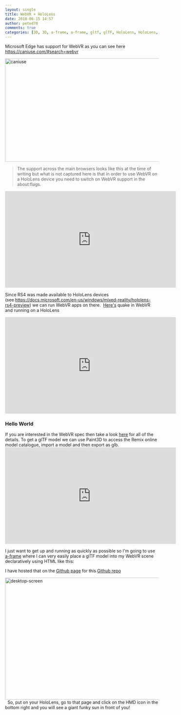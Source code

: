 ```yaml
---
layout: single
title: WebVR + HoloLens
date: 2018-06-15 14:57
author: peted70
comments: true
categories: [3D, 3D, a-frame, a-frame, gltf, glTF, HoloLens, HoloLens, WebVR, webvr]
---
```

Microsoft Edge has support for WebVR as you can see here <a href="https://caniuse.com/#search=webvr">https://caniuse.com/#search=webvr</a>

<a href="http://peted.azurewebsites.net/wp-content/uploads/2018/06/caniuse.png"><img style="display: inline; background-image: none;" title="caniuse" src="http://peted.azurewebsites.net/wp-content/uploads/2018/06/caniuse_thumb.png" alt="caniuse" width="670" height="337" border="0" /></a>
<blockquote>The support across the main browsers looks like this at the time of writing but what is not captured here is that in order to use WebVR on a HoloLens device you need to switch on WebVR support in the about:flags.</blockquote>
<iframe src="https://www.youtube.com/embed/Vz9JqsV7HcM" width="560" height="315" frameborder="0" allowfullscreen="allowfullscreen">&lt;/iframe</iframe>

Since RS4 was made available to HoloLens devices (see https://docs.microsoft.com/en-us/windows/mixed-reality/hololens-rs4-preview) we can run WebVR apps on there.  <a href="http://media.tojicode.com/q3bsp/" target="_blank" rel="noopener">Here's</a> quake in WebVR and running on a HoloLens

<iframe src="https://www.youtube.com/embed/mjkEjSM_sAY" width="560" height="315" frameborder="0" allowfullscreen="allowfullscreen"></iframe>
<h3>Hello World</h3>
If you are interested in the WebVR spec then take a look <a href="https://immersive-web.github.io/webvr/spec/1.1/" target="_blank" rel="noopener">here</a> for all of the details. To get a glTF model we can use Paint3D to access the Remix online model catalogue, import a model and then export as glb.

<iframe src="https://www.youtube.com/embed/cfVRHw198Io" width="560" height="315" frameborder="0" allowfullscreen="allowfullscreen"></iframe>

I just want to get up and running as quickly as possible so I'm going to use <a href="https://aframe.io/" target="_blank" rel="noopener">a-frame</a> where I can very easily place a glTF model into my WebVR scene declaratively using HTML like this: <script src="https://gist.github.com/peted70/8576d609ef10d1e65b74c8a73c5a8a31.js"></script>

I have hosted that on the <a href="https://peted70.github.io/webvr-hololens/" target="_blank" rel="noopener">Github page</a> for this <a href="https://github.com/peted70/webvr-hololens" target="_blank" rel="noopener">Github repo</a>

<a href="http://peted.azurewebsites.net/wp-content/uploads/2018/06/desktop-screen.png"><img style="display: inline; background-image: none;" title="desktop-screen" src="http://peted.azurewebsites.net/wp-content/uploads/2018/06/desktop-screen_thumb.png" alt="desktop-screen" width="670" height="398" border="0" /></a>  So, put on your HoloLens, go to that page and click on the HMD icon in the bottom right and you will see a giant funky sun in front of you!
